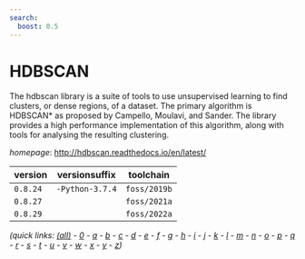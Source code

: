 ```yaml
---
search:
  boost: 0.5
---
```

# HDBSCAN

The hdbscan library is a suite of tools to use unsupervised learning to find clusters, or dense  regions, of a dataset. The primary algorithm is HDBSCAN* as proposed by Campello, Moulavi, and Sander. The library  provides a high performance implementation of this algorithm, along with tools for analysing the resulting  clustering.

*homepage*: <http://hdbscan.readthedocs.io/en/latest/>

version | versionsuffix | toolchain
--------|---------------|----------
``0.8.24`` | ``-Python-3.7.4`` | ``foss/2019b``
``0.8.27`` |  | ``foss/2021a``
``0.8.29`` |  | ``foss/2022a``


*(quick links: [(all)](../index.md) - [0](../0/index.md) - [a](../a/index.md) - [b](../b/index.md) - [c](../c/index.md) - [d](../d/index.md) - [e](../e/index.md) - [f](../f/index.md) - [g](../g/index.md) - [h](../h/index.md) - [i](../i/index.md) - [j](../j/index.md) - [k](../k/index.md) - [l](../l/index.md) - [m](../m/index.md) - [n](../n/index.md) - [o](../o/index.md) - [p](../p/index.md) - [q](../q/index.md) - [r](../r/index.md) - [s](../s/index.md) - [t](../t/index.md) - [u](../u/index.md) - [v](../v/index.md) - [w](../w/index.md) - [x](../x/index.md) - [y](../y/index.md) - [z](../z/index.md))*

